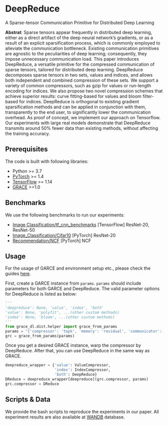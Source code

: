 # DeepReduce

A Sparse-tensor Communication Primitive for Distributed Deep Learning

**Abstrat**: Sparse tensors appear frequently in distributed deep learning, either as a direct artifact of the deep neural network’s gradients, or as a result of an explicit sparsification process, which is commonly employed to alleviate the communication bottleneck. Existing communication primitives are agnostic to the peculiarities of deep learning; consequently, they impose unnecessary communication load. This paper introduces DeepReduce, a versatile primitive for the compressed communication of sparse tensors, tailored for distributed deep learning. DeepReduce decomposes sparse tensors in two sets, values and indices, and allows both independent and combined compression of these sets. We support a variety of common compressors, such as gzip for values or run-length encoding for indices. We also propose two novel compression schemes that achieve superior results: curve fitting-based for values and bloom filter-based for indices. DeepReduce is orthogonal to existing gradient sparsification methods and can be applied in conjunction with them, transparently to the end user, to significantly lower the communication overhead. As proof of concept, we implement our approach on Tensorflow. Our experiments with large real models demonstrate that DeepReduce transmits around 50% fewer data than existing methods, without affecting the training accuracy.

## Prerequisites

The code is built with following libraries:

- Python >= 3.7
- [PyTorch](https://github.com/pytorch/pytorch) >= 1.4
- [TensorFlow](https://www.tensorflow.org/) >= 1.14
- [GRACE](https://github.com/sands-lab/grace) >=1.0

## Benchmarks

We use the following benchmarks to run our experiments:

- [Image Classification/tf_cnn_benchmarks](https://github.com/sands-lab/grace-benchmarks/tree/master/tensorflow/Classification/tf_cnn_benchmarks) [TensorFlow] ResNet-20, ResNet-50
- [Image_Classification/Cifar10](https://github.com/sands-lab/grace-benchmarks/tree/master/torch/cifar10) [PyTorch] ResNet-20
- [Recommendation/NCF](https://github.com/sands-lab/grace-benchmarks/tree/master/torch/Recommendation/NCF) [PyTorch] NCF

## Usage

For the usage of GARCE and environment setup etc., please check the guides [here](https://github.com/sands-lab/grace).

First, create a GARCE instance from `params`. `params` should include parameters for both GARCE and DeepReduce. The valid parameter options for DeepReduce is listed as below:

```python
'''
'deepreduce': None, 'value', 'index', 'both'
'value': None, 'polyfit', ...(other custom methods)
'index': None, 'bloom', ...(other custom methods)
'''
from grace_dl.dist.helper import grace_from_params
params = "{'compressor': 'topk', 'memory': 'residual', 'communicator': 'allgather', 'compress_ratio': 0.01, 'deepreduce':'index', 'index':'bloom'}"
grc = grace_from_params(params)
```

Once you get a desired GRACE instance, warp the compressor by DeepReduce. After that, you can use DeepReduce in the same way as GRACE.

```python
deepreduce_wrapper = {'value': ValueCompressor,
                      'index': IndexCompressor,
                      'both': DeepReduce}
DReduce = deepreduce_wrapper[deepreduce](grc.compressor, params)
grc.compressor = DReduce
```

## Scripts & Data

We provide the bash scripts to reproduce the experiments in our paper. All experiment results are also available at [WANDB](https://wandb.ai/sands-lab/deepreduce/reports/DeepReduce--VmlldzoxODM5NTU) database.

